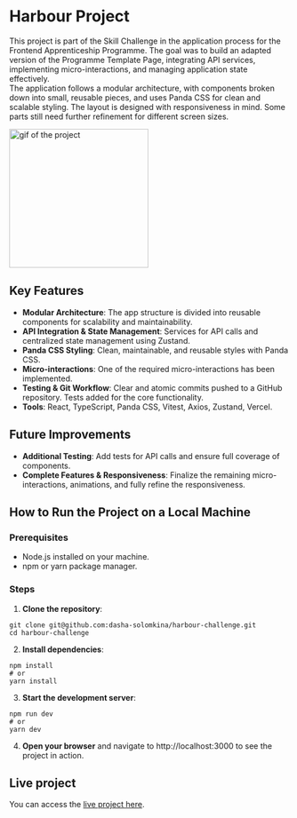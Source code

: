# Harbour Project
This project is part of the Skill Challenge in the application process for the Frontend Apprenticeship Programme. The goal was to build an adapted version of the Programme Template Page, integrating API services, implementing micro-interactions, and managing application state effectively. <br/>
The application follows a modular architecture, with components broken down into small, reusable pieces, and uses Panda CSS for clean and scalable styling. The layout is designed with responsiveness in mind. Some parts still need further refinement for different screen sizes.

<img src="https://github.com/user-attachments/assets/17ced92f-f604-4a7d-8d79-5a8ab49fe0fd" alt="gif of the project" height="250"/>


## Key Features

- **Modular Architecture**: The app structure is divided into reusable components for scalability and maintainability.
- **API Integration & State Management**: Services for API calls and centralized state management using Zustand.
- **Panda CSS Styling**: Clean, maintainable, and reusable styles with Panda CSS.
- **Micro-interactions**: One of the required micro-interactions has been implemented.
- **Testing & Git Workflow**: Clear and atomic commits pushed to a GitHub repository. Tests added for the core functionality.
- **Tools**: React, TypeScript, Panda CSS, Vitest, Axios, Zustand, Vercel.


## Future Improvements
- **Additional Testing**: Add tests for API calls and ensure full coverage of components.
- **Complete Features & Responsiveness**: Finalize the remaining micro-interactions, animations, and fully refine the responsiveness.


## How to Run the Project on a Local Machine

### Prerequisites
- Node.js installed on your machine.
- npm or yarn package manager.

### Steps
1. **Clone the repository**:

```
git clone git@github.com:dasha-solomkina/harbour-challenge.git
cd harbour-challenge
```

2. **Install dependencies**:

```
npm install
# or
yarn install
```


3. **Start the development server**:

```
npm run dev
# or
yarn dev
```

4. **Open your browser** and navigate to http://localhost:3000 to see the project in action.



## Live project

You can access the [live project here](https://harbour-challenge.vercel.app/).
